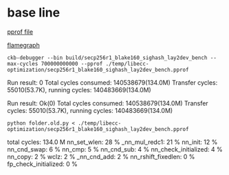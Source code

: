 # base line

[pprof file](./secp256r1_blake160_sighash_lay2dev_bench.pprof)

[flamegraph](./secp256r1_blake160_sighash_lay2dev_bench.svg)

`ckb-debugger --bin build/secp256r1_blake160_sighash_lay2dev_bench --max-cycles 700000000000 --pprof ./temp/libecc-optimization/secp256r1_blake160_sighash_lay2dev_bench.pprof`

Run result: 0
Total cycles consumed: 140538679(134.0M)
Transfer cycles: 55010(53.7K), running cycles: 140483669(134.0M)

Run result: Ok(0)
Total cycles consumed: 140538679(134.0M)
Transfer cycles: 55010(53.7K), running cycles: 140483669(134.0M)

`python folder.old.py < ./temp/libecc-optimization/secp256r1_blake160_sighash_lay2dev_bench.pprof`

total cycles: 134.0 M
nn_set_wlen: 28 %
_nn_mul_redc1: 21 %
nn_init: 12 %
nn_cnd_swap: 6 %
nn_cmp: 5 %
nn_cnd_sub: 4 %
nn_check_initialized: 4 %
nn_copy: 2 %
wclz: 2 %
_nn_cnd_add: 2 %
nn_rshift_fixedlen: 0 %
fp_check_initialized: 0 %
